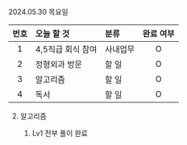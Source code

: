 2024.05.30 목요일

| 번호 | 오늘 할 것        | 분류     | 완료 여부 |
| :--: | :---------------- | :------- | :-------: |
|  1   | 4,5직급 회식 참여 | 사내업무 |     O     |
|  2   | 정형외과 방문     | 할 일    |     O     |
|  3   | 알고리즘          | 할 일    |     O     |
|  4   | 독서              | 할 일    |     O     |

2. 알고리즘
   
   1. Lv1 전부 풀이 완료
   
   

